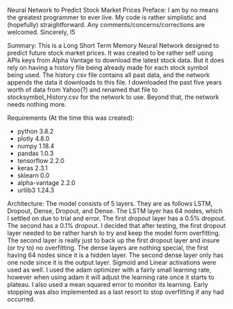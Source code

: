 ﻿Neural Network to Predict Stock Market Prices
Preface: I am by no means the greatest programmer to ever live. 
My code is rather simplistic and (hopefully) straightforward. 
Any comments/concerns/corrections are welcomed.
Sincerely,
I5


Summary:
This is a Long Short Term Memory Neural Network designed to predict 
future stock market prices. It was created to be rather self using APIs 
keys from Alpha Vantage to download the latest stock data. But it does 
rely on having a history file being already made for each stock symbol 
being used. The history csv file contains all past data, and the network
appends the data it downloads to this file. I downloaded the past five
years worth of data from Yahoo(?) and renamed that file to 
stocksymbol_History.csv for the network to use. Beyond that, the 
network needs nothing more.


Requirements (At the time this was created):
* python 3.8.2
* plotly 4.8.0
* numpy 1.18.4
* pandas 1.0.3
* tensorflow 2.2.0
* keras 2.3.1
* sklearn 0.0
* alpha-vantage 2.2.0
* urllib3 1.24.3


Architecture: 
The model consists of 5 layers. They are as follows LSTM, Dropout, Dense, 
Dropout, and Dense. The LSTM layer has 64 nodes, which I settled on due to 
trial and error. The first dropout layer has a 0.5% dropout. The second has
a 0.1% dropout. I decided that after testing, the first dropout layer needed
to be rather harsh to try and keep the model form overfitting. The second 
layer is really just to back up the first dropout layer and insure 
(or try to) no overfitting. The dense layers are nothing special, the first 
having 64 nodes since it is a hidden layer. The second dense layer only has 
one node since it is the output layer. Sigmoid and Linear activations were 
used as well. I used the adam optimizer with a fairly small learning rate, 
however when using adam it will adjust the learning rate once it starts to 
plateau. I also used a mean squared error to monitor its learning. Early 
stopping was also implemented as a last resort to stop overfitting if any 
had occurred.